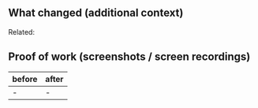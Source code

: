 ## What changed (additional context)

<!-- Describe your changes here -->

<!-- Link to the ticket etc. if applicable otherwise remove this line -->

Related:

## Proof of work (screenshots / screen recordings)

<!-- Please provide before/after screenshots for any visual changes -->

| before | after |
| ------ | ----- |
| -      | -     |
